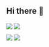 ## Hi there 👋
<img align="center" src="https://github-readme-stats.vercel.app/api?username=leewr9&theme=transparent&show_icons=true&include_all_commits=true&hide_border=true"/> <img align="center" src="https://github-readme-stats.vercel.app/api/top-langs/?username=leewr9&theme=transparent&layout=compact&hide_border=true"/>

<a href="https://github.com/leewr9/leewr9.resume"><img src="https://github-readme-stats.vercel.app/api/pin/?username=leewr9&repo=leewr9.resume&theme=transparent&hide_border=true"/></a> <a href="https://github.com/leewr9/leewr9.github.io"><img src="https://github-readme-stats.vercel.app/api/pin/?username=leewr9&repo=leewr9.github.io&theme=transparent&hide_border=true"/></a>

<!--
**leewr9/leewr9** is a ✨ _special_ ✨ repository because its `README.md` (this file) appears on your GitHub profile.
Here are some ideas to get you started:
- 🔭 I’m currently working on ...
- 🌱 I’m currently learning ...
- 👯 I’m looking to collaborate on ...
- 🤔 I’m looking for help with ...
- 💬 Ask me about ...
- 📫 How to reach me: ... 
- 😄 Pronouns: ... 
- ⚡ Fun fact: ...
--> 
